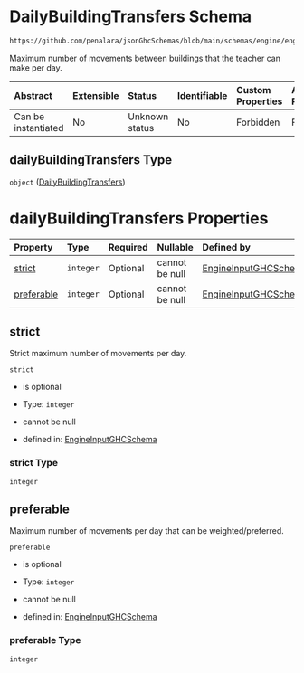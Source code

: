 # DailyBuildingTransfers Schema

```txt
https://github.com/penalara/jsonGhcSchemas/blob/main/schemas/engine/engineSpecification.schema.json#/definitions/dailyBuildingTransfers
```

Maximum number of movements between buildings that the teacher can make per day.

| Abstract            | Extensible | Status         | Identifiable | Custom Properties | Additional Properties | Access Restrictions | Defined In                                                                                               |
| :------------------ | :--------- | :------------- | :----------- | :---------------- | :-------------------- | :------------------ | :------------------------------------------------------------------------------------------------------- |
| Can be instantiated | No         | Unknown status | No           | Forbidden         | Forbidden             | none                | [engineSpecification.schema.json\*](../../../out/engineSpecification.schema.json "open original schema") |

## dailyBuildingTransfers Type

`object` ([DailyBuildingTransfers](enginespecification-definitions-dailybuildingtransfers.md))

# dailyBuildingTransfers Properties

| Property                  | Type      | Required | Nullable       | Defined by                                                                                                                                                                                                                                                              |
| :------------------------ | :-------- | :------- | :------------- | :---------------------------------------------------------------------------------------------------------------------------------------------------------------------------------------------------------------------------------------------------------------------- |
| [strict](#strict)         | `integer` | Optional | cannot be null | [EngineInputGHCSchema](enginespecification-definitions-dailybuildingtransfers-properties-strict.md "https://github.com/penalara/jsonGhcSchemas/blob/main/schemas/engine/engineSpecification.schema.json#/definitions/dailyBuildingTransfers/properties/strict")         |
| [preferable](#preferable) | `integer` | Optional | cannot be null | [EngineInputGHCSchema](enginespecification-definitions-dailybuildingtransfers-properties-preferable.md "https://github.com/penalara/jsonGhcSchemas/blob/main/schemas/engine/engineSpecification.schema.json#/definitions/dailyBuildingTransfers/properties/preferable") |

## strict

Strict maximum number of movements per day.

`strict`

*   is optional

*   Type: `integer`

*   cannot be null

*   defined in: [EngineInputGHCSchema](enginespecification-definitions-dailybuildingtransfers-properties-strict.md "https://github.com/penalara/jsonGhcSchemas/blob/main/schemas/engine/engineSpecification.schema.json#/definitions/dailyBuildingTransfers/properties/strict")

### strict Type

`integer`

## preferable

Maximum number of movements per day that can be weighted/preferred.

`preferable`

*   is optional

*   Type: `integer`

*   cannot be null

*   defined in: [EngineInputGHCSchema](enginespecification-definitions-dailybuildingtransfers-properties-preferable.md "https://github.com/penalara/jsonGhcSchemas/blob/main/schemas/engine/engineSpecification.schema.json#/definitions/dailyBuildingTransfers/properties/preferable")

### preferable Type

`integer`
